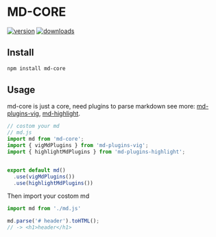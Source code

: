 # MD-CORE

[![version](https://img.shields.io/npm/v/md-core.svg?style=flat-square)](https://www.npmjs.com/package/md-core)
[![downloads](https://img.shields.io/npm/dm/md-core.svg?style=flat-square)](https://www.npmjs.com/package/md-core)


## Install

```bash
npm install md-core
```

## Usage

md-core is just a core, need plugins to parse markdown
see more:
[md-plugins-vig](https://github.com/Val-istar-Guo/md-plugins-vig),
[md-highlight](https://github.com/Val-istar-Guo/md-plugins-highlight).


```javascript
// costom your md
// md.js
import md from 'md-core';
import { vigMdPlugins } from 'md-plugins-vig';
import { highlightMdPlugins } from 'md-plugins-highlight';


export default md()
  .use(vigMdPlugins())
  .use(highlightMdPlugins())
```

Then import your costom md

```javascript
import md from './md.js'

md.parse('# header').toHTML();
// -> <h1>header</h1>
```
